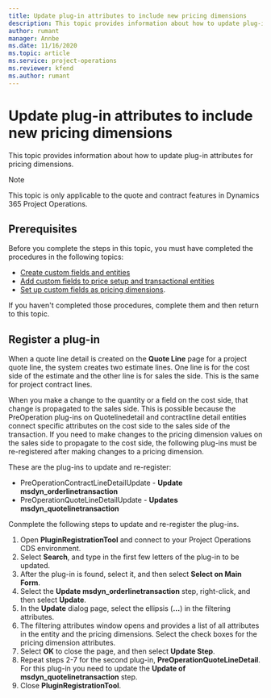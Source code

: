 ```yaml
---
title: Update plug-in attributes to include new pricing dimensions
description: This topic provides information about how to update plug-in attributes for pricing dimensions.
author: rumant
manager: Annbe
ms.date: 11/16/2020
ms.topic: article
ms.service: project-operations
ms.reviewer: kfend 
ms.author: rumant
---
```



# Update plug-in attributes to include new pricing dimensions

This topic provides information about how to update plug-in attributes for pricing dimensions.

> [!NOTE]
> This topic is only applicable to the quote and contract features in Dynamics 365 Project Operations.

## Prerequisites
Before you complete the steps in this topic, you must have completed the procedures in the following topics:

  - [Create custom fields and entities](create-custom-fields-entities-pricing-dimensions.md) 
  - [Add custom fields to price setup and transactional entities](add-custom-fields-price-setup-transactional-entities.md)
  - [Set up custom fields as pricing dimensions](set-up-custom-fields-pricing-dimensions.md). 
  
If you haven't completed those procedures, complete them and then return to this topic.

## Register a plug-in
When a quote line detail is created on the **Quote Line** page for a project quote line, the system creates two estimate lines. One line is for the cost side of the estimate and the other line is for sales the side. This is the same  for project contract lines.

When you make a change to the quantity or a field on the cost side, that change is propagated to the sales side. This is possible because the PreOperation plug-ins on Quotelinedetail and contractline detail entities connect specific attributes on the cost side to the sales side of the transaction. If you need to make changes to the pricing dimension values on the sales side to propagate to the cost side, the following plug-ins must be re-registered after making changes to a pricing dimension.

These are the plug-ins to update and re-register:

- PreOperationContractLineDetailUpdate - **Update msdyn_orderlinetransaction**
- PreOperationQuoteLineDetailUpdate - **Updates msdyn_quotelinetransaction**

Conmplete the following steps to update and re-register the plug-ins.

1. Open **PluginRegistrationTool** and connect to your Project Operations CDS environment.
2. Select **Search**, and type in the first few letters of the plug-in to be updated.
3. After the plug-in is found, select it, and then select **Select on Main Form**.
4. Select the **Update msdyn_orderlinetransaction** step, right-click, and then select **Update**.
5. In the **Update** dialog page, select the ellipsis (**...**) in the filtering attributes.
6. The filtering attributes window opens and provides a list of all attributes in the entity and the pricing dimensions. Select the check boxes for the pricing dimension attributes.
7. Select **OK** to close the page, and then select **Update Step**.
8. Repeat steps 2-7 for the second plug-in, **PreOperationQuoteLineDetail**. For this plug-in you need to update the **Update of msdyn_quotelinetransaction** step.
9. Close **PluginRegistrationTool**.
